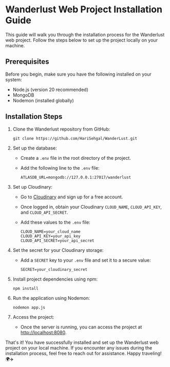 # Wanderlust Web Project Installation Guide

This guide will walk you through the installation process for the Wanderlust web project. Follow the steps below to set up the project locally on your machine.

## Prerequisites

Before you begin, make sure you have the following installed on your system:

- Node.js (version 20 recommended)
- MongoDB
- Nodemon (installed globally)

## Installation Steps

1. Clone the Wanderlust repository from GitHub:

   ```
   git clone https://github.com/HariSehgal/WanderLust.git
   ```

2. Set up the database:
   - Create a `.env` file in the root directory of the project.
   - Add the following line to the `.env` file:

     ```
     ATLASDB_URL=mongodb://127.0.0.1:27017/wanderlust
     ```

3. Set up Cloudinary:
   - Go to [Cloudinary](https://cloudinary.com/) and sign up for a free account.
   - Once logged in, obtain your Cloudinary `CLOUD_NAME`, `CLOUD_API_KEY`, and `CLOUD_API_SECRET`.
   - Add these values to the `.env` file:

     ```
     CLOUD_NAME=your_cloud_name
     CLOUD_API_KEY=your_api_key
     CLOUD_API_SECRET=your_api_secret
     ```

4. Set the secret for your Cloudinary storage:
   - Add a `SECRET` key to your `.env` file and set it to a secure value:

     ```
     SECRET=your_cloudinary_secret
     ```

5. Install project dependencies using npm:

   ```
   npm install
   ```

6. Run the application using Nodemon:

   ```
   nodemon app.js
   ```

7. Access the project:
   - Once the server is running, you can access the project at [http://localhost:8080](http://localhost:8080).

That's it! You have successfully installed and set up the Wanderlust web project on your local machine. If you encounter any issues during the installation process, feel free to reach out for assistance. Happy traveling! 🌍✈️
